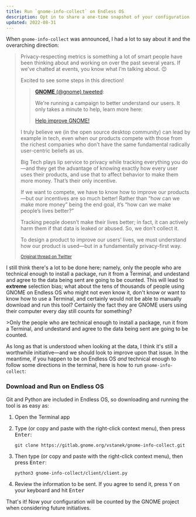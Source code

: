 ```yaml
---
title: Run `gnome-info-collect` on Endless OS
description: Opt in to share a one-time snapshot of your configuration
updated: 2022-08-31
---
```


When `gnome-info-collect` was announced, I had a lot to say about it and the overarching direction:

<blockquote class="tweet">
  <p>Privacy-respecting metrics is something a lot of smart people have been thinking about and working on over the past several years. If we’ve chatted at events, you know what I’m talking about. 😉</p>
  <p>Excited to see some steps in this direction!</p>
  <blockquote>
    <p><a href="https://twitter.com/gnome/status/1562809273028988929"><strong>GNOME</strong> (@gnome) tweeted</a>:</p>
    <p>We're running a campaign to better understand our users. It only takes a minute to help, learn more here:</p>
    <p><a href="https://blogs.gnome.org/aday/2022/08/25/help-improve-gnome/">Help improve GNOME!</a></p>
    </blockquote>
    <p>I truly believe we (in the open source desktop community) can lead by example in tech, even when our products compete with those from the richest companies who don’t have the same fundamental radically user-centric beliefs as us.</p>
    <p>Big Tech plays lip service to privacy while tracking everything you do—and they get the advantage of knowing exactly how every user uses their products, and use that to affect behavior to make them more money. That’s their only incentive.</p>
    <p>If we want to compete, we have to know how to improve our products—but our incentives are so much better! Rather than “how can we make more money” being the end goal, it’s “how can we make people’s lives better?”</p>
    <p>Tracking people doesn’t make their lives better; in fact, it can actively harm them if that data is leaked or abused. So, we don’t collect it.</p>
    <p>To design a product to improve our users’ lives, we must understand how our product is used—but in a fundamentally privacy-first way.</p>
    <p><small><a href="https://twitter.com/CassidyJames/status/1562-2022830262295093248">Original thread on Twitter</a></small></p>
</blockquote>

I still think there's a lot to be done here; namely, only the people who are technical enough to install a package, run it from a Terminal, and undestand and agree to the data being sent are going to be counted. This will lead to **extreme** selection bias; what about the tens of thousands of people using GNOME on Endless OS who might not even know it, don't know or want to know how to use a Terminal, and certainly would not be able to manually download and run this tool? Certainly the fact they are GNOME users using their computer every day still counts for something?

<aside markdown="1">
>Only the people who are technical enough to install a package, run it from a Terminal, and undestand and agree to the data being sent are going to be counted.
</aside>

As long as that is understood when looking at the data, I think it's still a worthwhile initiative—and we should look to improve upon that issue. In the meantime, if you happen to be on Endless OS _and_ technical enough to follow some directions in the terminal, here is how to run `gnome-info-collect`:

### Download and Run on Endless OS

Git and Python are included in Endless OS, so downloading and running the tool is as easy as:

1. Open the Terminal app

2. Type (or copy and paste with the right-click context menu), then press <kbd>Enter</kbd>:
   ```
   git clone https://gitlab.gnome.org/vstanek/gnome-info-collect.git
   ```

3. Then type (or copy and paste with the right-click context menu), then press <kbd>Enter</kbd>:
   ```
   python3 gnome-info-collect/client/client.py
   ```

4. Review the information to be sent. If you agree to send it, press <kbd>Y</kbd> on your keyboard and hit <kbd>Enter</kbd>

That's it! Now your configuration will be counted by the GNOME project when considering future initiatives.

<style>
blockquote.tweet {
  opacity: 1
}
</style>
